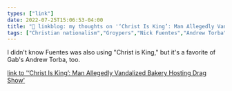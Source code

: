 ```yaml
---
types: ["link"]
date: 2022-07-25T15:06:53-04:00
title: "🔗 linkblog: my thoughts on '‘Christ Is King’: Man Allegedly Vandalized Bakery Hosting Drag Show'"
tags: ["Christian nationalism","Groypers","Nick Fuentes","Andrew Torba","Gab"]
---
```

I didn't know Fuentes was also using "Christ is King," but it's a favorite of Gab's Andrew Torba, too.
 

[link to '‘Christ Is King’: Man Allegedly Vandalized Bakery Hosting Drag Show'](https://www.vice.com/en/article/k7bwje/hate-crime-vandalized-bakery-drag-show)
